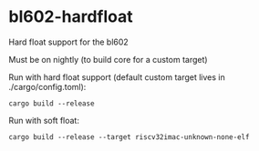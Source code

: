 # bl602-hardfloat
Hard float support for the bl602

Must be on nightly (to build core for a custom target)

Run with hard float support (default custom target lives in ./cargo/config.toml):

```cargo build --release```

Run with soft float:

```cargo build --release --target riscv32imac-unknown-none-elf```
